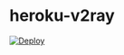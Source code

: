 # heroku-v2ray
 [![Deploy](https://www.herokucdn.com/deploy/button.png)](https://heroku.com/deploy)
